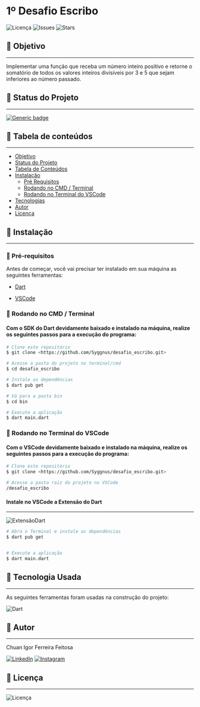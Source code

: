 # 1º Desafio Escribo 

![Licença](https://img.shields.io/github/license/Syggnus/desafio_escribo)
![Issues](https://img.shields.io/github/issues/Syggnus/desafio_escribo)
![Stars](https://img.shields.io/github/stars/Syggnus/desafio_escribo)
## 🔗 Objetivo
---
Implementar uma função que receba um número inteiro positivo e retorne o somatório de todos os valores inteiros divisíveis por 3 e 5 que sejam inferiores ao número passado.
## 🔗 Status do Projeto
---
[![Generic badge](https://img.shields.io/badge/Status-Concluido-<COLOR>.svg)](https://shields.io/)

## 🔗 Tabela de conteúdos
---

<!--ts-->
   * [Objetivo](#objetivo)
   * [Status do Projeto](#status-do-Projeto)
   * [Tabela de Conteúdos](#tabela-de-conteúdos)
   * [Instalação](#instalacao)
      * [Pré Requisitos](#pré-requisitos)
      * [Rodando no CMD / Terminal](#rodando-no-CMD-/-Terminal)
      * [Rodando no Terminal do VSCode](#rodando-no-Terminal-do-VSCode)
   * [Tecnologias](#tecnologias)
   * [Autor](#autor)
   * [Licença](#licença)
<!--te-->

## 🔗 Instalação
---
### 🔗 Pré-requisitos
Antes de começar, você vai precisar ter instalado em sua máquina as seguintes ferramentas:

- [Dart](https://dart.dev/get-dart)

- [VSCode](https://code.visualstudio.com/)

### 🔗 Rodando no CMD / Terminal
#### Com o SDK do Dart devidamente baixado e instalado na máquina, realize os seguintes passos para a execução do programa:

~~~bash
# Clone este repositório
$ git clone <https://github.com/Syggnus/desafio_escribo.git>

# Acesse a pasta do projeto no terminal/cmd
$ cd desafio_escribo

# Instale as dependências
$ dart pub get

# Vá para a pasta bin
$ cd bin

# Execute a aplicação
$ dart main.dart
~~~


### 🔗 Rodando no Terminal do VSCode
#### Com o VSCode devidamente baixado e instalado na máquina, realize os seguintes passos para a execução do programa:
~~~bash
# Clone este repositório
$ git clone <https://github.com/Syggnus/desafio_escribo.git>

# Acesse a pasta raiz do projeto no VSCode
/desafio_escribo
~~~
#### Instale no VSCode a Extensão do Dart
---
![ExtensãoDart](https://s1.o7planning.com/ru/12827/images/64403783.png)

~~~bash
# Abra o Terminal e instale as dependências
$ dart pub get


# Execute a aplicação
$ dart main.dart
~~~
## 🔗 Tecnologia Usada
---
As seguintes ferramentas foram usadas na construção do projeto:

![Dart](https://img.shields.io/badge/dart-%230175C2.svg?style=for-the-badge&logo=dart&logoColor=white)


## 🔗 Autor 
---
Chuan Igor Ferreira Feitosa

[![LinkedIn](https://img.shields.io/badge/LinkedIn-0077B5?style=for-the-badge&logo=linkedin&logoColor=white)](https://www.linkedin.com/in/chuan-igor-3263ab232/)
[![Instagram](https://img.shields.io/badge/Instagram-E4405F?style=for-the-badge&logo=instagram&logoColor=white)](https://www.instagram.com/chuan.igor/)


## 🔗 Licença
---
![Licença](https://img.shields.io/github/license/Syggnus/desafio_escribo) 
